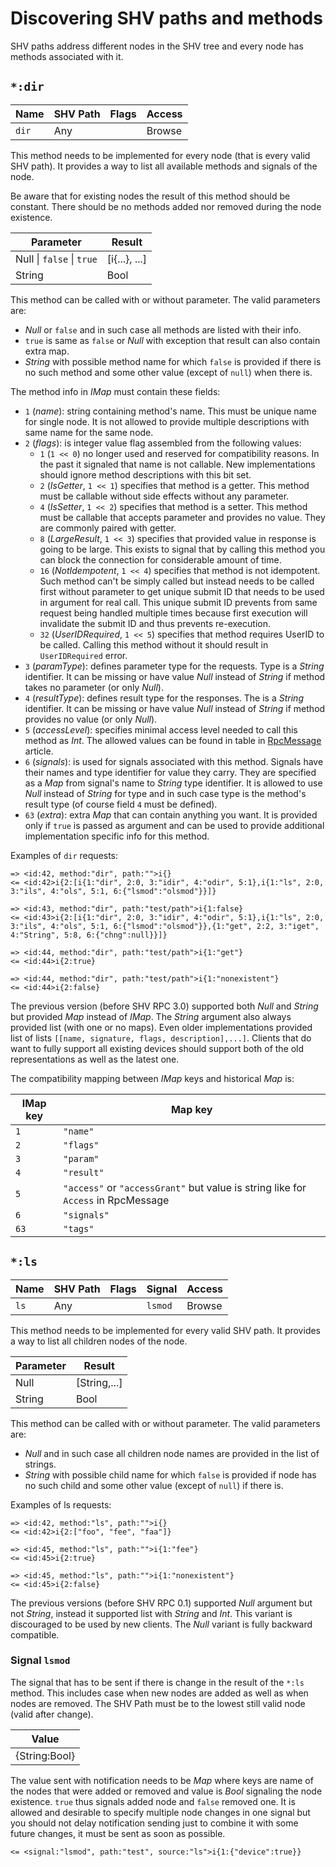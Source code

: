 # Discovering SHV paths and methods

SHV paths address different nodes in the SHV tree and every node has methods
associated with it.

## `*:dir`

| Name  | SHV Path | Flags | Access |
|-------|----------|-------|--------|
| `dir` | Any      |       | Browse |

This method needs to be implemented for every node (that is every valid SHV
path). It provides a way to list all available methods and signals of the node.

Be aware that for existing nodes the result of this method should be constant.
There should be no methods added nor removed during the node existence.

| Parameter                 | Result        |
|---------------------------|---------------|
| Null \| `false` \| `true` | [i{...}, ...] |
| String                    | Bool          |

This method can be called with or without parameter. The valid parameters are:

* *Null* or `false` and in such case all methods are listed with their info.
* `true` is same as `false` or *Null* with exception that result can also
  contain extra map.
* *String* with possible method name for which `false` is provided if there is
  no such method and some other value (except of `null`) when there is.

The method info in *IMap* must contain these fields:

* `1` (*name*): string containing method's name. This must be unique name for single
  node. It is not allowed to provide multiple descriptions with same name for
  the same node.
* `2` (*flags*): is integer value flag assembled from the following values:
  * `1` (`1 << 0`) no longer used and reserved for compatibility reasons. In the
    past it signaled that name is not callable. New implementations should
    ignore method descriptions with this bit set.
  * `2` (*IsGetter*, `1 << 1`) specifies that method is a getter. This method must be
    callable without side effects without any parameter.
  * `4` (*IsSetter*, `1 << 2`) specifies that method is a setter. This method must be
    callable that accepts parameter and provides no value. They are commonly
    paired with getter.
  * `8` (*LargeResult*, `1 << 3`) specifies that provided value in response is going to be
    large. This exists to signal that by calling this method you can block the
    connection for considerable amount of time.
  * `16` (*NotIdempotent*, `1 << 4`) specifies that method is not idempotent. Such method can't
    be simply called but instead needs to be called first without parameter to
    get unique submit ID that needs to be used in argument for real call. This
    unique submit ID prevents from same request being handled multiple times
    because first execution will invalidate the submit ID and thus prevents
    re-execution.
  * `32` (*UserIDRequired*, `1 << 5`) specifies that method requires UserID to be called.
    Calling this method without it should result in `UserIDRequired` error.
* `3` (*paramType*): defines parameter type for the requests. Type is a *String* identifier.
  It can be missing or have value *Null* instead of *String* if method takes no
  parameter (or only *Null*).
* `4` (*resultType*): defines result type for the responses. The is a *String* identifier. It
  can be missing or have value *Null* instead of *String* if method provides no
  value (or only *Null*).
* `5` (*accessLevel*): specifies minimal access level needed to call this method as *Int*. The
  allowed values can be found in table in [RpcMessage](../rpcmessage.md)
  article.
* `6` (*signals*): is used for signals associated with this method. Signals have their names
  and type identifier for value they carry. They are specified as a *Map* from
  signal's name to *String* type identifier. It is allowed to use *Null* instead
  of *String* for type and in such case type is the method's result type (of
  course field `4` must be defined).
* `63` (*extra*): extra *Map* that can contain anything you want. It is provided only if
  `true` is passed as argument and can be used to provide additional
  implementation specific info for this method.

Examples of `dir` requests:

```
=> <id:42, method:"dir", path:"">i{}
<= <id:42>i{2:[i{1:"dir", 2:0, 3:"idir", 4:"odir", 5:1},i{1:"ls", 2:0, 3:"ils", 4:"ols", 5:1, 6:{"lsmod":"olsmod"}}]}
```
```
=> <id:43, method:"dir", path:"test/path">i{1:false}
<= <id:43>i{2:[i{1:"dir", 2:0, 3:"idir", 4:"odir", 5:1},i{1:"ls", 2:0, 3:"ils", 4:"ols", 5:1, 6:{"lsmod":"olsmod"}},{1:"get", 2:2, 3:"iget", 4:"String", 5:8, 6:{"chng":null}}]}
```
```
=> <id:44, method:"dir", path:"test/path">i{1:"get"}
<= <id:44>i{2:true}
```
```
=> <id:44, method:"dir", path:"test/path">i{1:"nonexistent"}
<= <id:44>i{2:false}
```

The previous version (before SHV RPC 3.0) supported both *Null* and *String* but
provided *Map* instead of *IMap*. The *String* argument also always provided
list (with one or no maps). Even older implementations provided list of lists
`[[name, signature, flags, description],...]`. Clients that do want to fully
support all existing devices should support both of the old representations as
well as the latest one.

The compatibility mapping between *IMap* keys and historical *Map* is:

| IMap key | Map key                                                                           |
|----------|-----------------------------------------------------------------------------------|
| `1`      | `"name"`                                                                          |
| `2`      | `"flags"`                                                                         |
| `3`      | `"param"`                                                                         |
| `4`      | `"result"`                                                                        |
| `5`      | `"access"` or `"accessGrant"` but value is string like for `Access` in RpcMessage |
| `6`      | `"signals"`                                                                        |
| `63`     | `"tags"`                                                                        |

## `*:ls`

| Name | SHV Path | Flags | Signal  | Access |
|------|----------|-------|---------|--------|
| `ls` | Any      |       | `lsmod` | Browse |

This method needs to be implemented for every valid SHV path. It provides a way
to list all children nodes of the node.

| Parameter | Result       |
|-----------|--------------|
| Null      | [String,...] |
| String    | Bool         |

This method can be called with or without parameter. The valid parameters are:

* *Null* and in such case all children node names are provided in the
  list of strings.
* *String* with possible child name for which `false` is provided if node has
  no such child and some other value (except of `null`) if there is.

Examples of ls requests:

```
=> <id:42, method:"ls", path:"">i{}
<= <id:42>i{2:["foo", "fee", "faa"]}
```
```
=> <id:45, method:"ls", path:"">i{1:"fee"}
<= <id:45>i{2:true}
```
```
=> <id:45, method:"ls", path:"">i{1:"nonexistent"}
<= <id:45>i{2:false}
```

The previous versions (before SHV RPC 0.1) supported *Null* argument but not
*String*, instead it supported list with *String* and *Int*. This variant is
discouraged to be used by new clients. The *Null* variant is fully backward
compatible.

### Signal `lsmod`

The signal that has to be sent if there is change in the result of the `*:ls`
method. This includes case when new nodes are added as well as when nodes are
removed. The SHV Path must be to the lowest still valid node (valid after
change).

| Value         |
|---------------|
| {String:Bool} |

The value sent with notification needs to be *Map* where keys are name of the
nodes that were added or removed and value is *Bool* signaling the node
existence. `true` thus signals added node and `false` removed one. It is allowed
and desirable to specify multiple node changes in one signal but you should not
delay notification sending just to combine it with some future changes, it must
be sent as soon as possible.

```
<= <signal:"lsmod", path:"test", source:"ls">i{1:{"device":true}}
```
